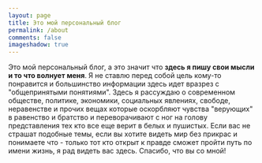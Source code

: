 ```yaml
---
layout: page
title: Это мой персональный блог
permalink: /about
comments: false
imageshadow: true
---
```


Это мой персональный блог, а это значит что **здесь я пишу свои мысли и то что волнует меня**. Я не ставлю перед собой цель кому-то понравится и большинство информации здесь идет вразрез с "общепринятыми понятиями". Здесь я рассуждаю о современном обществе, политике, экономики, социальных явлениях, свободе, неравенстве и прочих вещах которые оскорбляют чувства "верующих" в равенство и братство и переворачивают с ног на голову представления тех кто все еще верит в белых и пушистых. Если вас не страшат подобные темы, если вы хотите видеть мир без прикрас и понимаете что - только тот кто открыт к правде сможет пройти путь по имени жизнь, я рад видеть вас здесь. Спасибо, что вы со мной!

